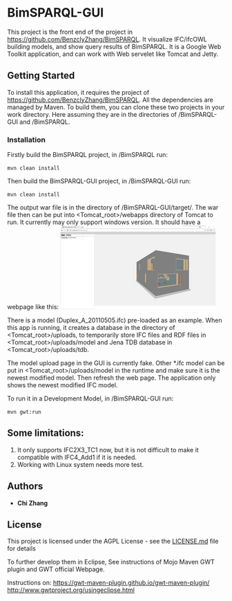 # BimSPARQL-GUI

This project is the front end of the project in https://github.com/BenzclyZhang/BimSPARQL. It visualize IFC/ifcOWL building models, and show 
query results of BimSPARQL. It is a Google Web Toolkit application, and can work with Web servelet like Tomcat and Jetty. 

## Getting Started

To install this application, it requires the project of https://github.com/BenzclyZhang/BimSPARQL. All the dependencies are managed by Maven. To build them, you can clone these two projects in your work directory. Here assuming they are in the directories of <yourworkspace>/BimSPARQL-GUI and <yourworkspace>/BimSPARQL.

### Installation

Firstly build the BimSPARQL project, in <yourworkspace>/BimSPARQL run:

```
mvn clean install
```
Then build the BimSPARQL-GUI project, in <yourworkspace>/BimSPARQL-GUI run:

```
mvn clean install
```

The output war file is in the directory of <yourworkspace>/BimSPARQL-GUI/target/. The war file then can be put into <Tomcat_root>/webapps directory of Tomcat to run. It currently may only support windows version.
It should have a webpage like this:
![alt text](https://github.com/BenzclyZhang/BimSPARQL-GUI/blob/master/gui.jpg) 

There is a model (Duplex_A_20110505.ifc) pre-loaded as an example.
When this app is running, it creates a database in the directory of <Tomcat_root>/uploads, to temporarily store IFC files and RDF files in <Tomcat_root>/uploads/model and Jena TDB database in <Tomcat_root>/uploads/tdb. 

The model upload page in the GUI is currently fake. Other *.ifc model can be put in <Tomcat_root>/uploads/model in the runtime and make sure it is the newest modified model. Then refresh the web page. The application only shows the newest modified IFC model.

To run it in a Development Model, in <yourworkspace>/BimSPARQL-GUI run:

```
mvn gwt:run
```

## Some limitations:

1.	It only supports IFC2X3_TC1 now, but it is not difficult to make it compatible with IFC4_Add1 if it is needed.
2.  Working with Linux system needs more test.

## Authors

* **Chi Zhang** 

## License

This project is licensed under the AGPL License - see the [LICENSE.md](LICENSE.md) file for details

To further develop them in Eclipse, See instructions of Mojo Maven GWT plugin and GWT official Webpage.

Instructions on: https://gwt-maven-plugin.github.io/gwt-maven-plugin/
http://www.gwtproject.org/usingeclipse.html

